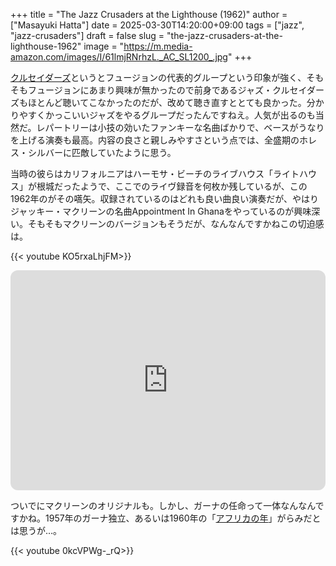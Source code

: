 +++
title = "The Jazz Crusaders at the Lighthouse (1962)"
author = ["Masayuki Hatta"]
date = 2025-03-30T14:20:00+09:00
tags = ["jazz", "jazz-crusaders"]
draft = false
slug = "the-jazz-crusaders-at-the-lighthouse-1962"
image = "https://m.media-amazon.com/images/I/61lmjRNrhzL._AC_SL1200_.jpg"
+++

[クルセイダーズ](https://ja.wikipedia.org/wiki/%E3%82%B6%E3%83%BB%E3%82%AF%E3%83%AB%E3%82%BB%E3%82%A4%E3%83%80%E3%83%BC%E3%82%BA)というとフュージョンの代表的グループという印象が強く、そもそもフュージョンにあまり興味が無かったので前身であるジャズ・クルセイダーズもほとんど聴いてこなかったのだが、改めて聴き直すととても良かった。分かりやすくかっこいいジャズをやるグループだったんですねえ。人気が出るのも当然だ。レパートリーは小技の効いたファンキーな名曲ばかりで、ベースがうなりを上げる演奏も最高。内容の良さと親しみやすさという点では、全盛期のホレス・シルバーに匹敵していたように思う。

当時の彼らはカリフォルニアはハーモサ・ビーチのライブハウス「ライトハウス」が根城だったようで、ここでのライヴ録音を何枚か残しているが、この1962年のがその嚆矢。収録されているのはどれも良い曲良い演奏だが、やはりジャッキー・マクリーンの名曲Appointment In Ghanaをやっているのが興味深い。そもそもマクリーンのバージョンもそうだが、なんなんですかねこの切迫感は。

{{< youtube KO5rxaLhjFM>}}

<iframe style="border-radius:12px" src="https://open.spotify.com/embed/album/1ERueFELf9OcssdSl8iKJk?utm_source=generator" width="100%" height="352" frameBorder="0" allowfullscreen="" allow="autoplay; clipboard-write; encrypted-media; fullscreen; picture-in-picture" loading="lazy"></iframe>

ついでにマクリーンのオリジナルも。しかし、ガーナの任命って一体なんなんですかね。1957年のガーナ独立、あるいは1960年の「[アフリカの年](https://ja.wikipedia.org/wiki/%E3%82%A2%E3%83%95%E3%83%AA%E3%82%AB%E3%81%AE%E5%B9%B4)」がらみだとは思うが…。

{{< youtube 0kcVPWg-_rQ>}}
